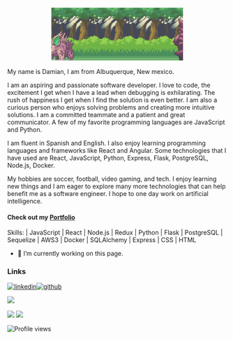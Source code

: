 <p align="center">
<img src='https://raw.githubusercontent.com/JayDrojas/JayDrojas/main/PokemonBattle.webp' alt='' width='60%'>
</p

My name is Damian, I am from Albuquerque, New mexico. 
  
I am an aspiring and passionate software developer. I love to code, the excitement I get when I have a lead when debugging is exhilarating. The rush of happiness I get when I find the solution is even better. I am also a curious person who enjoys solving problems and creating more intuitive solutions. I am a committed teammate and a patient and great communicator. A few of my favorite programming languages are JavaScript and Python. 

I am fluent in Spanish and English. I also enjoy learning programming languages and frameworks like React and Angular. Some technologies that I have used are React, JavaScript, Python, Express, Flask, PostgreSQL, Node.js, Docker.  
  
My hobbies are soccer, football, video gaming, and tech. 
I enjoy learning new things and I am eager to explore many more technologies that can help benefit me as a software engineer. I hope to one day work on artificial intelligence.
  
<h4>Check out my <a href="https://jaydrojas.github.io./">Portfolio</a></h4>

Skills: | JavaScript | React | Node.js | Redux | Python | Flask | PostgreSQL | Sequelize | AWS3 | Docker | SQLAlchemy | Express | CSS | HTML

- 🔭 I’m currently working on this page. 

### Links

[<img src='https://cdn.jsdelivr.net/npm/simple-icons@3.0.1/icons/linkedin.svg' alt='linkedin' height='40'>](https://www.linkedin.com/in/damian-rojas-076a571b8/)[<img src='https://cdn.jsdelivr.net/npm/simple-icons@3.0.1/icons/github.svg' alt='github' height='40'>](https://github.com/JayDrojas)  

<!-- [![Top Langs](https://github-readme-stats.vercel.app/api/top-langs/?username=JayDrojas)](https://github.com/anuraghazra/github-readme-stats) -->
<!-- ![GitHub stats](https://github-readme-stats.vercel.app/api?username=JayDrojas&show_icons=true)   -->
<!-- ![GitHub streak stats](https://github-readme-streak-stats.herokuapp.com/?user=JayDrojas)   -->
<img src="https://github-readme-stats.vercel.app/api/top-langs/?username=JayDrojas"/> 
<p>
<img src="https://github-readme-stats.vercel.app/api?username=JayDrojas&show_icons=true"/> <img src="https://github-readme-streak-stats.herokuapp.com/?user=JayDrojas"/>
</p>

![Profile views](https://gpvc.arturio.dev/JayDrojas)  
